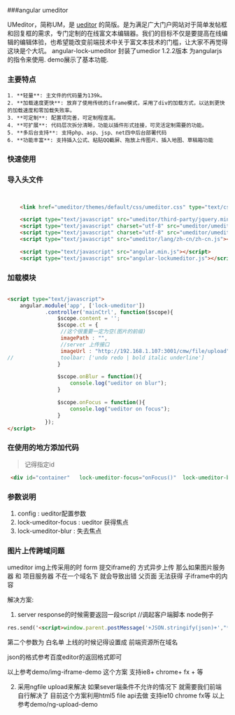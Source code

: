 ###angular umeditor

UMeditor，简称UM，是 [ueditor](http://ueditor.baidu.com) 的简版。是为满足广大门户网站对于简单发帖框和回复框的需求，专门定制的在线富文本编辑器。我们的目标不仅是要提高在线编辑的编辑体验，也希望能改变前端技术中关于富文本技术的门槛，让大家不再觉得这块是个大坑。
angular-lock-umeditor 封装了umedior 1.2.2版本 为angularjs的指令来使用. demo展示了基本功能.

### 主要特点 ###

	1. **轻量**: 主文件的代码量为139k。
    2. **加载速度更快**: 放弃了使用传统的iframe模式，采用了div的加载方式，以达到更快的加载速度和零加载失败率。
	3. **可定制**: 配置项完善，可定制程度高。
	4. **可扩展**: 代码层次拆分清晰，功能以插件形式挂接，可灵活定制需要的功能。
	5. **多后台支持**: 支持php、asp、jsp、net四中后台部署代码
	6. **功能丰富**: 支持插入公式、粘贴QQ截屏、拖放上传图片、插入地图、草稿箱功能

### 快速使用 ###

### 导入头文件 ###

```html


    <link href="umeditor/themes/default/css/umeditor.css" type="text/css" rel="stylesheet">

    <script type="text/javascript" src="umeditor/third-party/jquery.min.js"></script>
    <script type="text/javascript" charset="utf-8" src="umeditor/umeditor.config.js"></script>
    <script type="text/javascript" charset="utf-8" src="umeditor/umeditor.min.js"></script>
    <script type="text/javascript" src="umeditor/lang/zh-cn/zh-cn.js"></script>

    <script type="text/javascript" src="angular.min.js"></script>
    <script type="text/javascript" src="angular-lockumeditor.js"></script>
```
    
### 加载模块 ###
```html
    
<script type="text/javascript">
    angular.module('app', ['lock-umeditor'])
            .controller('mainCtrl', function($scope){
                $scope.content = '';
                $scope.ct = {
                 //这个很重要一定为空(图片的前缀)                     
                 imagePath : "",
                 //server 上传接口
                 imageUrl : "http://192.168.1.107:3001/cmw/file/upload"
//               toolbar: ['undo redo | bold italic underline']
                }

                $scope.onBlur = function(){
                    console.log("ueditor on blur");
                }

                $scope.onFocus = function(){
                    console.log("ueditor on focus");
                }
            });
</script>
 ```   
    
### 在使用的地方添加代码 ###

> 记得指定id

```html
 <div id="container"   lock-umeditor-focus="onFocus()"  lock-umeditor-blur="onBlur();" config="ct" ng-model="content" lock-umedi></div>


```
### 参数说明 ###

1. config : ueditor配置参数
2. lock-umeditor-focus : ueditor 获得焦点
3. lock-umeditor-blur : 失去焦点


### 图片上传跨域问题 ###
umeditor img上传采用的时 form 提交iframe的 方式异步上传 那么如果图片服务器 和 项目服务器 不在一个域名下 
就会导致出错 父页面 无法获得 子iframe中的内容

解决方案:

1. server response的时候需要返回一段script
//调起客户端脚本
node例子
 ```html
res.send('<script>window.parent.postMessage('+JSON.stringify(json)+',"*")</script>');
```
第二个参数为 白名单 上线的时候记得设置成 前端资源所在域名
    
json的格式参考百度editor的返回格式即可    

以上参考demo/img-iframe-demo 这个方案 支持ie8+ chrome+ fx + 等


2. 采用ngfile upload来解决
如果sever端条件不允许的情况下 就需要我们前端自行解决了 目前这个方案利用html5 file api去做 支持ie10 chrome fx等
以上参考demo/ng-upload-demo


